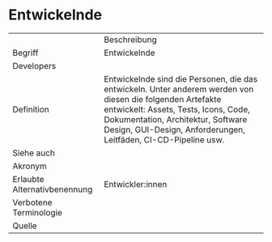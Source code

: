 # Entwickelnde

<link-summary rel="summary"/>
<card-summary rel="summary"/>
<web-summary rel="summary"/>

<table>
    <tr>
        <td></td>
        <td>Beschreibung</td>
    </tr>
    <tr>
        <td>Begriff</td>
        <td>Entwickelnde</td>
    </tr>
    <tr>
        <td>Developers</td>
        <td></td>
    </tr>
    <tr>
        <td>Definition</td>
        <td id="summary" >
            Entwickelnde sind die Personen, 
            die das <a href="AdLer-System.md"></a> 
            entwickeln. Unter anderem werden von diesen die folgenden Artefakte
            entwickelt: Assets, Tests, Icons, Code, Dokumentation, Architektur,
            Software Design, GUI-Design, Anforderungen, Leitfäden, CI-CD-Pipeline
            usw. 
        </td>
    </tr>  
    <tr>
        <td>Siehe auch</td>
        <td></td>
    </tr>
    <tr>
        <td>Akronym</td>
        <td></td>
    </tr>
   <tr>
        <td>Erlaubte Alternativbenennung</td>
        <td>Entwickler:innen</td>
    </tr>
   <tr>
        <td>Verbotene Terminologie</td>
        <td></td>
    </tr>
   <tr>
        <td>Quelle</td>
        <td></td>
    </tr>
</table>